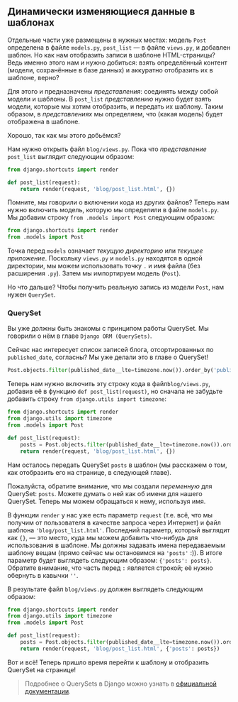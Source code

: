 ## Динамически изменяющиеся данные в шаблонах

Отдельные части уже размещены в нужных местах: модель `Post` определена в файле `models.py`, `post_list` — в файле `views.py`, и добавлен шаблон. Но как нам отобразить записи в шаблоне HTML-страницы? Ведь именно этого нам и нужно добиться: взять определённый контент (модели, сохранённые в базе данных) и аккуратно отобразить их в шаблоне, верно?

Для этого и предназначены *представления*: соединять между собой модели и шаблоны. В `post_list` *представлению* нужно будет взять модели, которые мы хотим отобразить, и передать их шаблону. Таким образом, в *представлениях* мы определяем, что (какая модель) будет отображена в шаблоне.

Хорошо, так как мы этого добьёмся?

Нам нужно открыть файл `blog/views.py`. Пока что *представление* `post_list` выглядит следующим образом:

```python
from django.shortcuts import render

def post_list(request):
    return render(request, 'blog/post_list.html', {})
```

Помните, мы говорили о включении кода из других файлов? Теперь нам нужно включить модель, которую мы определили в файле `models.py`. Мы добавим строку `from .models import Post` следующим образом:

```python
from django.shortcuts import render
from .models import Post
```

Точка перед `models` означает *текущую директорию* или *текущее приложение*. Поскольку `views.py` и `models.py` находятся в одной директории, мы можем использовать точку `.` и имя файла (без расширения `.py`). Затем мы импортируем модель (`Post`).

Но что дальше? Чтобы получить реальную запись из модели `Post`, нам нужен `QuerySet`.

### QuerySet

Вы уже должны быть знакомы с принципом работы QuerySet. Мы говорили о нём в главе `Django ORM (QuerySets)`.

Сейчас нас интересует список записей блога, отсортированных по `published_date`, согласны? Мы уже делали это в главе о QuerySet!

```python
Post.objects.filter(published_date__lte=timezone.now()).order_by('published_date')
```

Теперь нам нужно включить эту строку кода в файл`blog/views.py`, добавив её в функцию `def post_list(request)`, но сначала не забудьте добавить строку `from django.utils import timezone`:

```python
from django.shortcuts import render
from django.utils import timezone
from .models import Post

def post_list(request):
    posts = Post.objects.filter(published_date__lte=timezone.now()).order_by('published_date')
    return render(request, 'blog/post_list.html', {})
```

Нам осталось передать QuerySet `posts` в шаблон (мы расскажем о том, как отобразить его на странице, в следующей главе).

Пожалуйста, обратите внимание, что мы создали *переменную* для QuerySet: `posts`. Можете думать о ней как об имени для нашего QuerySet. Теперь мы можем обращаться к нему, используя имя.

В функции `render` у нас уже есть параметр `request` (т.е. всё, что мы получим от пользователя в качестве запроса через Интернет) и файл шаблона `'blog/post_list.html'`. Последний параметр, который выглядит как `{}`, — это место, куда мы можем добавить что-нибудь для использования в шаблоне. Мы должны задавать имена передаваемым шаблону вещам (прямо сейчас мы остановимся на `'posts'` :)). В итоге параметр будет выглядеть следующим образом: `{'posts': posts}`. Обратите внимание, что часть перед `:` является строкой; её нужно обернуть в кавычки `''`.

В результате файл `blog/views.py` должен выглядеть следующим образом:

```python
from django.shortcuts import render
from django.utils import timezone
from .models import Post

def post_list(request):
    posts = Post.objects.filter(published_date__lte=timezone.now()).order_by('published_date')
    return render(request, 'blog/post_list.html', {'posts': posts})
```

Вот и всё! Теперь пришло время перейти к шаблону и отобразить QuerySet на странице!

> Подробнее о QuerySets в Django можно узнать в [официальной документации](https://docs.djangoproject.com/en/1.11/ref/models/querysets/).
